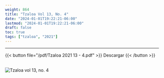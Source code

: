 ```yaml
---
weight: 864
title: "Tzaloa Vol 13, No. 4"
date: "2024-01-01T19:22:21-06:00"
lastmod: "2024-01-01T19:22:21-06:00"
draft: false
toc: true
tags: ["tzaloa", "2021"]
---
```

- - - - - - - - -
{{< button file="/pdf/Tzaloa 2021 13 - 4.pdf" >}}   Descargar {{< /button >}} 
######
![Tzaloa vol 13, no. 4](/images/portada/13-4.jpeg)